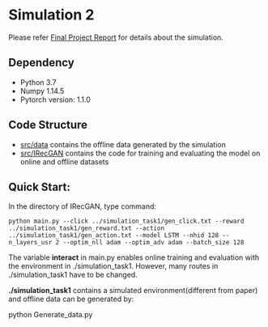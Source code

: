 # Simulation 2

Please refer [Final Project Report](../Final%20Project%20Report.pdf) for details about the simulation.

## Dependency
 - Python 3.7
 - Numpy 1.14.5
 - Pytorch version: 1.1.0

## Code Structure

- [src/data](src/data) contains the offline data generated by the simulation
- [src/IRecGAN](src/IRecGAN) contains the code for training and evaluating the model on online and offline datasets 
 
## Quick Start: 
In the directory of IRecGAN, type command: 

```
python main.py --click ../simulation_task1/gen_click.txt --reward ../simulation_task1/gen_reward.txt --action ../simulation_task1/gen_action.txt --model LSTM --nhid 128 --n_layers_usr 2 --optim_nll adam --optim_adv adam --batch_size 128
```

The variable **interact** in main.py enables online training and evaluation with the environment in ./simulation_task1. However, many routes in ./simulation_task1 have to be changed.  

**./simulation_task1** contains a simulated environment(different from paper) and offline data can be generated by: 

python Generate_data.py


